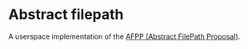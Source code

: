 # Abstract filepath

A userspace implementation of the [AFPP (Abstract FilePath Proposal)](https://gitlab.haskell.org/ghc/ghc/-/wikis/proposal/abstract-file-path).
